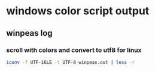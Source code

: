 # windows color script output

## winpeas log
### scroll with colors and convert to utf8 for linux
```bash
iconv -f UTF-16LE -t UTF-8 winpeas.out | less -r
```
